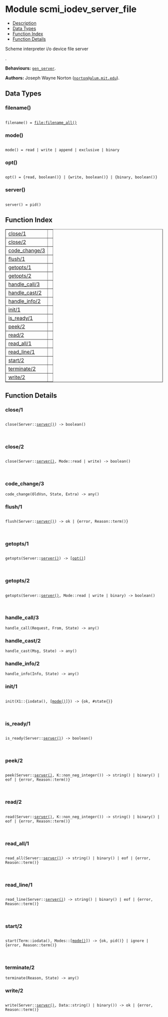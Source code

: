 

# Module scmi_iodev_server_file #
* [Description](#description)
* [Data Types](#types)
* [Function Index](#index)
* [Function Details](#functions)

<p>Scheme interpreter i/o device file server</p>.

__Behaviours:__ [`gen_server`](gen_server.html).

__Authors:__ Joseph Wayne Norton ([`norton@alum.mit.edu`](mailto:norton@alum.mit.edu)).

<a name="types"></a>

## Data Types ##




### <a name="type-filename">filename()</a> ###


<pre><code>
filename() = <a href="file.md#type-filename_all">file:filename_all()</a>
</code></pre>




### <a name="type-mode">mode()</a> ###


<pre><code>
mode() = read | write | append | exclusive | binary
</code></pre>




### <a name="type-opt">opt()</a> ###


<pre><code>
opt() = {read, boolean()} | {write, boolean()} | {binary, boolean()}
</code></pre>




### <a name="type-server">server()</a> ###


<pre><code>
server() = pid()
</code></pre>

<a name="index"></a>

## Function Index ##


<table width="100%" border="1" cellspacing="0" cellpadding="2" summary="function index"><tr><td valign="top"><a href="#close-1">close/1</a></td><td></td></tr><tr><td valign="top"><a href="#close-2">close/2</a></td><td></td></tr><tr><td valign="top"><a href="#code_change-3">code_change/3</a></td><td></td></tr><tr><td valign="top"><a href="#flush-1">flush/1</a></td><td></td></tr><tr><td valign="top"><a href="#getopts-1">getopts/1</a></td><td></td></tr><tr><td valign="top"><a href="#getopts-2">getopts/2</a></td><td></td></tr><tr><td valign="top"><a href="#handle_call-3">handle_call/3</a></td><td></td></tr><tr><td valign="top"><a href="#handle_cast-2">handle_cast/2</a></td><td></td></tr><tr><td valign="top"><a href="#handle_info-2">handle_info/2</a></td><td></td></tr><tr><td valign="top"><a href="#init-1">init/1</a></td><td></td></tr><tr><td valign="top"><a href="#is_ready-1">is_ready/1</a></td><td></td></tr><tr><td valign="top"><a href="#peek-2">peek/2</a></td><td></td></tr><tr><td valign="top"><a href="#read-2">read/2</a></td><td></td></tr><tr><td valign="top"><a href="#read_all-1">read_all/1</a></td><td></td></tr><tr><td valign="top"><a href="#read_line-1">read_line/1</a></td><td></td></tr><tr><td valign="top"><a href="#start-2">start/2</a></td><td></td></tr><tr><td valign="top"><a href="#terminate-2">terminate/2</a></td><td></td></tr><tr><td valign="top"><a href="#write-2">write/2</a></td><td></td></tr></table>


<a name="functions"></a>

## Function Details ##

<a name="close-1"></a>

### close/1 ###

<pre><code>
close(Server::<a href="#type-server">server()</a>) -&gt; boolean()
</code></pre>
<br />

<a name="close-2"></a>

### close/2 ###

<pre><code>
close(Server::<a href="#type-server">server()</a>, Mode::read | write) -&gt; boolean()
</code></pre>
<br />

<a name="code_change-3"></a>

### code_change/3 ###

`code_change(OldVsn, State, Extra) -> any()`

<a name="flush-1"></a>

### flush/1 ###

<pre><code>
flush(Server::<a href="#type-server">server()</a>) -&gt; ok | {error, Reason::term()}
</code></pre>
<br />

<a name="getopts-1"></a>

### getopts/1 ###

<pre><code>
getopts(Server::<a href="#type-server">server()</a>) -&gt; [<a href="#type-opt">opt()</a>]
</code></pre>
<br />

<a name="getopts-2"></a>

### getopts/2 ###

<pre><code>
getopts(Server::<a href="#type-server">server()</a>, Mode::read | write | binary) -&gt; boolean()
</code></pre>
<br />

<a name="handle_call-3"></a>

### handle_call/3 ###

`handle_call(Request, From, State) -> any()`

<a name="handle_cast-2"></a>

### handle_cast/2 ###

`handle_cast(Msg, State) -> any()`

<a name="handle_info-2"></a>

### handle_info/2 ###

`handle_info(Info, State) -> any()`

<a name="init-1"></a>

### init/1 ###

<pre><code>
init(X1::{iodata(), [<a href="#type-mode">mode()</a>]}) -&gt; {ok, #state{}}
</code></pre>
<br />

<a name="is_ready-1"></a>

### is_ready/1 ###

<pre><code>
is_ready(Server::<a href="#type-server">server()</a>) -&gt; boolean()
</code></pre>
<br />

<a name="peek-2"></a>

### peek/2 ###

<pre><code>
peek(Server::<a href="#type-server">server()</a>, K::non_neg_integer()) -&gt; string() | binary() | eof | {error, Reason::term()}
</code></pre>
<br />

<a name="read-2"></a>

### read/2 ###

<pre><code>
read(Server::<a href="#type-server">server()</a>, K::non_neg_integer()) -&gt; string() | binary() | eof | {error, Reason::term()}
</code></pre>
<br />

<a name="read_all-1"></a>

### read_all/1 ###

<pre><code>
read_all(Server::<a href="#type-server">server()</a>) -&gt; string() | binary() | eof | {error, Reason::term()}
</code></pre>
<br />

<a name="read_line-1"></a>

### read_line/1 ###

<pre><code>
read_line(Server::<a href="#type-server">server()</a>) -&gt; string() | binary() | eof | {error, Reason::term()}
</code></pre>
<br />

<a name="start-2"></a>

### start/2 ###

<pre><code>
start(Term::iodata(), Modes::[<a href="#type-mode">mode()</a>]) -&gt; {ok, pid()} | ignore | {error, Reason::term()}
</code></pre>
<br />

<a name="terminate-2"></a>

### terminate/2 ###

`terminate(Reason, State) -> any()`

<a name="write-2"></a>

### write/2 ###

<pre><code>
write(Server::<a href="#type-server">server()</a>, Data::string() | binary()) -&gt; ok | {error, Reason::term()}
</code></pre>
<br />

